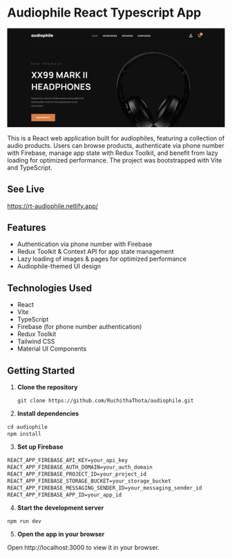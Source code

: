 # Audiophile React Typescript App

![preview](/public/images/preview.png)

This is a React web application built for audiophiles, featuring a collection of audio products. Users can browse products, authenticate via phone number with Firebase, manage app state with Redux Toolkit, and benefit from lazy loading for optimized performance. The project was bootstrapped with Vite and TypeScript.

## See Live

https://rt-audiophile.netlify.app/

## Features

- Authentication via phone number with Firebase
- Redux Toolkit & Context API for app state management
- Lazy loading of images & pages for optimized performance
- Audiophile-themed UI design

## Technologies Used

- React
- Vite
- TypeScript
- Firebase (for phone number authentication)
- Redux Toolkit
- Tailwind CSS
- Material UI Components

## Getting Started

1. **Clone the repository**

   ```
   git clone https://github.com/RuchithaThota/audiophile.git
   ```

2. **Install dependencies**

```
cd audiophile
npm install
```

3. **Set up Firebase**

```
REACT_APP_FIREBASE_API_KEY=your_api_key
REACT_APP_FIREBASE_AUTH_DOMAIN=your_auth_domain
REACT_APP_FIREBASE_PROJECT_ID=your_project_id
REACT_APP_FIREBASE_STORAGE_BUCKET=your_storage_bucket
REACT_APP_FIREBASE_MESSAGING_SENDER_ID=your_messaging_sender_id
REACT_APP_FIREBASE_APP_ID=your_app_id
```

4. **Start the development server**

```
npm run dev
```

5. **Open the app in your browser**

Open http://localhost:3000 to view it in your browser.
